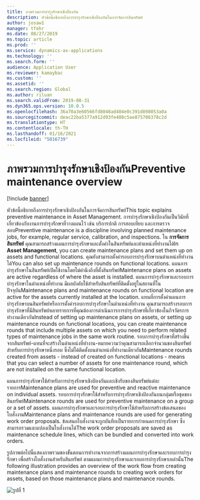 ```yaml
---
title: ภาพรวมการบำรุงรักษาเชิงป้องกัน
description: หัวข้อนี้อธิบายถึงการบำรุงรักษาเชิงป้องกันในการจัดการสินทรัพย์
author: josaw1
manager: tfehr
ms.date: 08/27/2019
ms.topic: article
ms.prod: ''
ms.service: dynamics-ax-applications
ms.technology: ''
ms.search.form: ''
audience: Application User
ms.reviewer: kamaybac
ms.custom: ''
ms.assetid: ''
ms.search.region: Global
ms.author: riluan
ms.search.validFrom: 2019-08-31
ms.dyn365.ops.version: 10.0.5
ms.openlocfilehash: 36a70a3e60566fd8048ad404e0c391d898053a0a
ms.sourcegitcommit: deac22ba5377a912d93fe408c5ae875706378c2d
ms.translationtype: HT
ms.contentlocale: th-TH
ms.lasthandoff: 01/16/2021
ms.locfileid: "5016739"
---
```

# <a name="preventive-maintenance-overview"></a><span data-ttu-id="0b854-103">ภาพรวมการบำรุงรักษาเชิงป้องกัน</span><span class="sxs-lookup"><span data-stu-id="0b854-103">Preventive maintenance overview</span></span>

[!include [banner](../../includes/banner.md)]

 

<span data-ttu-id="0b854-104">หัวข้อนี้อธิบายถึงการบำรุงรักษาเชิงป้องกันในการจัดการสินทรัพย์</span><span class="sxs-lookup"><span data-stu-id="0b854-104">This topic explains preventive maintenance in Asset Management.</span></span> <span data-ttu-id="0b854-105">การบำรุงรักษาเชิงป้องกันเป็นวินัยที่เกี่ยวข้องกับงานการบำรุงรักษาที่วางแผนไว้ เช่น บริการปกติ การสอบเทียบ และการตรวจสอบ</span><span class="sxs-lookup"><span data-stu-id="0b854-105">Preventive maintenance is a discipline involving planned maintenance jobs, for example, regular service, calibration, and inspections.</span></span> <span data-ttu-id="0b854-106">ใน **การจัดการสินทรัพย์** คุณสามารถสร้างแผนการบำรุงรักษาและตั้งค่าในสินทรัพย์และตำแหน่งที่ทำงานได้</span><span class="sxs-lookup"><span data-stu-id="0b854-106">In **Asset Management**, you can create maintenance plans and set them up on assets and functional locations.</span></span> <span data-ttu-id="0b854-107">คุณยังสามารถตั้งค่ารอบการบำรุงรักษาบนตำแหน่งที่ทำงานได้</span><span class="sxs-lookup"><span data-stu-id="0b854-107">You can also set up maintenance rounds on functional locations.</span></span> <span data-ttu-id="0b854-108">แผนการบำรุงรักษาในสินทรัพย์เปิดใช้งานโดยไม่คำนึงถึงที่ตั้งสินทรัพย์</span><span class="sxs-lookup"><span data-stu-id="0b854-108">Maintenance plans on assets are active regardless of where the asset is installed.</span></span> <span data-ttu-id="0b854-109">แผนการบำรุงรักษาและรอบการบำรุงรักษาในตำแหน่งที่ทำงาน มีผลบังคับใช้สำหรับสินทรัพย์ที่ติดตั้งอยู่ในสถานที่ในปัจจุบัน</span><span class="sxs-lookup"><span data-stu-id="0b854-109">Maintenance plans and maintenance rounds on functional location are active for the assets currently installed at the location.</span></span> <span data-ttu-id="0b854-110">แทนที่การตั้งค่าแผนการบำรุงรักษาบนสินทรัพย์หรือการตั้งค่ารอบการบำรุงรักษาในตำแหน่งที่ทำงาน คุณสามารถสร้างรอบการบำรุงรักษาที่มีสินทรัพย์หลายรายการที่คุณต้องการดำเนินการการบำรุงรักษาที่เกี่ยวข้องในกิจวัตรการทำงานเดียวกัน</span><span class="sxs-lookup"><span data-stu-id="0b854-110">Instead of setting up maintenance plans on assets, or setting up maintenance rounds on functional locations, you can create maintenance rounds that include multiple assets on which you need to perform related types of maintenance jobs in the same work routine.</span></span> <span data-ttu-id="0b854-111">รอบการบำรุงรักษาที่สร้างขึ้นจากสินทรัพย์-แทนที่จะสร้างในตำแหน่งที่ทำงาน-หมายความว่าคุณสามารถเลือกจำนวนของสินทรัพย์สำหรับการบำรุงรักษาหนึ่งรอบ ซึ่งไม่ได้ติดตั้งบนตำแหน่งที่ทำงานเดียวกัน</span><span class="sxs-lookup"><span data-stu-id="0b854-111">Maintenance rounds created from assets - instead of created on functional locations - means that you can select a number of assets for one maintenance round, which are not installed on the same functional location.</span></span>

<span data-ttu-id="0b854-112">แผนการบำรุงรักษาใช้สำหรับการบำรุงรักษาเชิงป้องกันและเชิงรับของสินทรัพย์แต่ละรายการ</span><span class="sxs-lookup"><span data-stu-id="0b854-112">Maintenance plans are used for preventive and reactive maintenance on individual assets.</span></span> <span data-ttu-id="0b854-113">รอบการบำรุงรักษาใช้สำหรับการบำรุงรักษาเชิงป้องกันบนกลุ่มหรือชุดของสินทรัพย์</span><span class="sxs-lookup"><span data-stu-id="0b854-113">Maintenance rounds are used for preventive maintenance on a group or a set of assets.</span></span> <span data-ttu-id="0b854-114">แผนการบำรุงรักษาและรอบการบำรุงรักษาใช้สำหรับการสร้างข้อเสนอของใบสั่งงาน</span><span class="sxs-lookup"><span data-stu-id="0b854-114">Maintenance plans and maintenance rounds are used for generating work order proposals.</span></span> <span data-ttu-id="0b854-115">ข้อเสนอใบสั่งงานจะถูกบันทึกเป็นรายการกำหนดการบำรุงรักษา ซึ่งสามารถรวมและแปลงเป็นใบสั่งงานได้</span><span class="sxs-lookup"><span data-stu-id="0b854-115">The work order proposals are saved as maintenance schedule lines, which can be bundled and converted into work orders.</span></span>

<span data-ttu-id="0b854-116">รูปภาพต่อไปนี้แสดงภาพรวมของขั้นตอนการทำงานจากการสร้างแผนการบำรุงรักษาและรอบการบำรุงรักษา เพื่อสร้างใบสั่งงานสำหรับสินทรัพย์ ตามแผนการบำรุงรักษาและรอบการบำรุงรักษาเหล่านั้น</span><span class="sxs-lookup"><span data-stu-id="0b854-116">The following illustration provides an overview of the work flow from creating maintenance plans and maintenance rounds to creating work orders for assets, based on those maintenance plans and maintenance rounds.</span></span>

![รูปที่ 1](media/01-preventive-maintenance.png)

